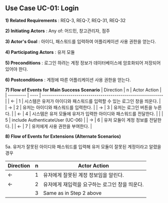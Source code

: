 ## Use Case UC-01: Login
**1) Related Requirements** : REQ-3, REQ-7, REQ-31, REQ-32

**2) Initiating Actors** : Any of: 어드민, 창고관리자, 점주

**3) Actor's Goal** : 아이디, 패스워드를 입력하여 어플리케이션 사용 권한을 얻는다.

**4) Participating Actors** : 유저 모듈

**5) Preconditions** : 로그인 하려는 계정 정보가 데이터베이스에 암호화되어 저장되어 있어야 한다.

**6) Postconditions** :  계정에 따른 어플리케이션 사용 권한을 얻는다.

**7) Flow of Events for Main Success Scenario**
| Direction | n    | Actor Action                                                 |
| --------- | ---- | ------------------------------------------------------------ |
| ←         | 1    | 시스템은 유저가 아이디와 패스워드를 입력할 수 있는 로그인 창을 띄운다. |
| →         | 2    | 유저는 아이디와 패스워드를 입력한다.                         |
| →         | 3    | 유저는 로그인 버튼을 누른다.                                 |
| ←         | 4    | 시스템은 유저 모듈에 유저가 입력한 아이디와 패스워드를 전달한다. |
|           | 5    | include AuthenticateUser (UC-06)                             |
| →         | 6    | 유저 모듈이 계정 정보를 전달한다.                            |
| ←         | 7    | 유저에게 사용 권한을 부여한다.                               |


**8) Flow of Events for Extensions (Alternate Scenarios)**

5a. 유저가 잘못된 아이디와 패스워드를 입력해 유저 모듈이 잘못된 계정이라고 알렸을 경우

| Direction | n    | Actor Action                                   |
| --------- | ---- | ---------------------------------------------- |
| ←         | 1    | 유저에게 잘못된 계정 정보임을 알린다.          |
| ←         | 2    | 유저에게 재입력을 요구하는 로그인 창을 띄운다. |
|           | 3    | Same as in Step 2 above                        |